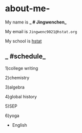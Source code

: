 # about-me-

My name is  **_ # Jingwenchen_** 

My email is ```Jingwenc9021@hstat.org```

My school is  [hstat](https://www.hstat.org/)

_ #schedule_
  ---
1)college writing

2)chemistry

3)algebra

4)global history

5)SEP

6)yoga

 * English
